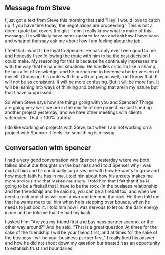 ## Message from Steve

I just got a text from Steve this morning that said "Hey! I would love to catch up if you have time today, the negotiations are proceeding." This is not a direct quote but covers the gist. I don't really know what to make of this message. He will likely have some updates for me and ask how I have been and whatnot then say ask me about how I am feeling about the job.

I feel that I want to be loyal to Spencer. He has only ever been good to me and honestly I see following the route with him to be the best decision I could make. My reasoning for this is because he continually impresses me with the way that he handles situations. He handles criticism like a champ, he has a lot of knowledge, and he pushes me to become a better version of myself. Choosing this route with him will not pay as well, and I know that. It will not be as consistent. It will be more confusing. But it will be more fun. It will be leaning into ways of thinking and behaving that are in my nature but that I have suppressed.

So when Steve says how are things going with you and Spencer? Things are going very well, we are in the middle of one project, we just lined up another project yesterday, and we have other meetings with clients scheduled. That is 100% truthful. 

I do like working on projects with Steve, but when I am not working on a project with Spencer it feels like something is missing.

## Conversation with Spencer

I had a very good conversation with Spencer yesterday where we both talked about our thoughts on the business and I told Spencer why I was mad at him and he continually surprises me with how he wants to grow and how much faith he has in me. I told him about how his anxiety makes me more anxious and that makes me angry. I told him that I felt that if he is going to be a fireball that I have to be the rock (in the business relationship and the friendship) and he said no, you can be a fireball too, and when we need a rock one of us will cool down and become the rock. He then told me that he wants me to tell him when he is stepping over bounds, when he needs to just cool it. I told him how I was nervous to let out the dark energy in me and he told me that he had my back.

I asked him: "Are you my friend first and business partner second, or the other way around?" And he said, "That is a great question. At times for the sake of the friendship I will be your friend first, and at times for the sake of the business I will be your business partner first." I really liked his answer and how he did not shoot down my question but treated it as an opportunity to establish trust and boundaries.
